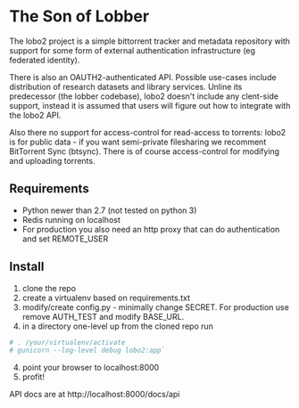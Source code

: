 
The Son of Lobber
=================

The lobo2 project is a simple bittorrent tracker and metadata repository with support for some form of external authentication infrastructure (eg federated identity).

There is also an OAUTH2-authenticated API. Possible use-cases include distribution of research datasets and library services. Unline its predecessor (the lobber codebase), lobo2 doesn't include any clent-side support, instead it is assumed that users will figure out how to integrate with the lobo2 API. 

Also there no support for access-control for read-access to torrents: lobo2 is for public data - if you want semi-private filesharing we recomment BitTorrent Sync (btsync). There is of course access-control for modifying and uploading torrents.

Requirements
------------

- Python newer than 2.7 (not tested on python 3)
- Redis running on localhost
- For production you also need an http proxy that can do authentication and set REMOTE_USER

Install
-------

1. clone the repo
2. create a virtualenv based on requirements.txt 
3. modify/create config.py - minimally change SECRET.  For production use remove AUTH_TEST and modify BASE_URL.
4. in a directory one-level up from the cloned repo run 
```sh
# . /your/virtualenv/activate
# gunicorn --log-level debug lobo2:app`
```
4. point your browser to localhost:8000
5. profit!

API docs are at http://localhost:8000/docs/api

